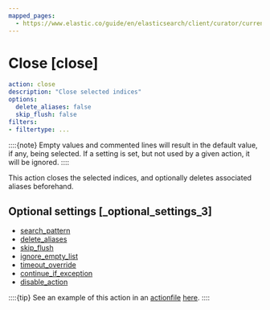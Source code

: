 ```yaml
---
mapped_pages:
  - https://www.elastic.co/guide/en/elasticsearch/client/curator/current/close.html
---
```


# Close [close]

```yaml
action: close
description: "Close selected indices"
options:
  delete_aliases: false
  skip_flush: false
filters:
- filtertype: ...
```

::::{note}
Empty values and commented lines will result in the default value, if any, being selected.  If a setting is set, but not used by a given action, it will be ignored.
::::


This action closes the selected indices, and optionally deletes associated aliases beforehand.

## Optional settings [_optional_settings_3]

* [search_pattern](/reference/option_search_pattern.md)
* [delete_aliases](/reference/option_delete_aliases.md)
* [skip_flush](/reference/option_skip_flush.md)
* [ignore_empty_list](/reference/option_ignore_empty.md)
* [timeout_override](/reference/option_timeout_override.md)
* [continue_if_exception](/reference/option_continue.md)
* [disable_action](/reference/option_disable.md)

::::{tip}
See an example of this action in an [actionfile](/reference/actionfile.md) [here](/reference/ex_close.md).
::::



